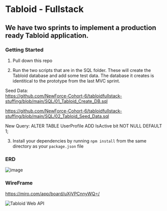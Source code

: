 # Tabloid - Fullstack

## We have two sprints to implement a production ready Tabloid application.

### Getting Started

1. Pull down this repo

2. Run the two scripts that are in the SQL folder. These will create the Tabloid database and add some test data. The database it creates is identitical to the prototype from the last MVC sprint.

Seed Data: <br/>
https://github.com/NewForce-Cohort-6/tabloidfullstack-stuffing/blob/main/SQL/01_Tabloid_Create_DB.sql

https://github.com/NewForce-Cohort-6/tabloidfullstack-stuffing/blob/main/SQL/02_Tabloid_Seed_Data.sql

New Query:
ALTER TABLE UserProfile
ADD IsActive bit NOT NULL
DEFAULT 1;


3. Install your dependencies by running `npm install` from the same directory as your `package.json` file

### ERD

![image](https://user-images.githubusercontent.com/106984214/202237041-04ee6d04-9973-4ef9-b917-93118c9ac386.png)

### WireFrame
https://miro.com/app/board/uXjVPCnnyWQ=/

![Tabloid Web API](https://user-images.githubusercontent.com/106984214/202562706-93692f42-6d20-410d-91e6-2b1c883192d8.png)

